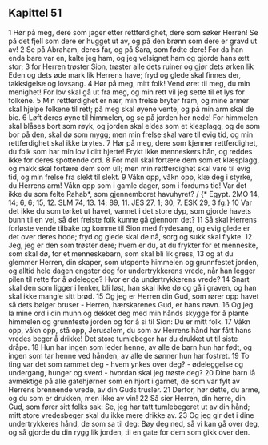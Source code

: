 ## Kapittel 51

1 Hør på meg, dere som jager etter rettferdighet, dere som søker Herren! Se på det fjell som dere er hugget ut av, og på den brønn som dere er gravd ut av!
2 Se på Abraham, deres far, og på Sara, som fødte dere! For da han enda bare var en, kalte jeg ham, og jeg velsignet ham og gjorde hans ætt stor;
3 for Herren trøster Sion, trøster alle dets ruiner og gjør dets ørken lik Eden og dets øde mark lik Herrens have; fryd og glede skal finnes der, takksigelse og lovsang.
4 Hør på meg, mitt folk! Vend øret til meg, du min menighet! For lov skal gå ut fra meg, og min rett vil jeg sette til et lys for folkene.
5 Min rettferdighet er nær, min frelse bryter fram, og mine armer skal hjelpe folkene til rett; på meg skal øyene vente, og på min arm skal de bie.
6 Løft deres øyne til himmelen, og se på jorden her nede! For himmelen skal blåses bort som røyk, og jorden skal eldes som et klesplagg, og de som bor på den, skal dø som mygg; men min frelse skal vare til evig tid, og min rettferdighet skal ikke brytes.
7 Hør på meg, dere som kjenner rettferdighet, du folk som har min lov i ditt hjerte! Frykt ikke menneskers hån, og reddes ikke for deres spottende ord.
8 For møll skal fortære dem som et klæsplagg, og makk skal fortære dem som ull; men min rettferdighet skal vare til evig tid, og min frelse fra slekt til slekt.
9 Våkn opp, våkn opp, klæ deg i styrke, du Herrens arm! Våkn opp som i gamle dager, som i fordums tid! Var det ikke du som felte Rahab*, som gjennemboret havuhyret? / {* Egypt. 2MO 14, 14; 6, 6; 15, 12. SLM 74, 13. 14; 89, 11. JES 27, 1; 30, 7. ESK 29, 3 fg.}
10 Var det ikke du som tørket ut havet, vannet i det store dyp, som gjorde havets bunn til en vei, så det frelste folk kunne gå gjennom det?
11 Så skal Herrens forløste vende tilbake og komme til Sion med frydesang, og evig glede er det over deres hode; fryd og glede skal de nå, sorg og sukk skal flykte.
12 Jeg, jeg er den som trøster dere; hvem er du, at du frykter for et menneske, som skal dø, for et menneskebarn, som skal bli lik gress,
13 og at du glemmer Herren, din skaper, som utspente himmelen og grunnfestet jorden, og alltid hele dagen engster deg for undertrykkerens vrede, når han legger pilen til rette for å ødelegge? Hvor er da undertrykkerens vrede?
14 Snart skal den som ligger i lenker, bli løst, han skal ikke dø og gå i graven, og han skal ikke mangle sitt brød.
15 Og jeg er Herren din Gud, som rører opp havet så dets bølger bruser - Herren, hærskarenes Gud, er hans navn.
16 Og jeg la mine ord i din munn og dekket deg med min hånds skygge for å plante himmelen og grunnfeste jorden og for å si til Sion: Du er mitt folk.
17 Våkn opp, våkn opp, stå opp, Jerusalem, du som av Herrens hånd har fått hans vredes beger å drikke! Det store tumlebeger har du drukket ut til siste dråpe.
18 Hun har ingen som leder henne, av alle de barn hun har født, og ingen som tar henne ved hånden, av alle de sønner hun har fostret.
19 To ting var det som rammet deg - hvem ynkes over deg? - ødeleggelse og undergang, hunger og sverd - hvordan skal jeg trøste deg?
20 Dine barn lå avmektige på alle gatehjørner som en hjort i garnet, de som var fylt av Herrens brennende vrede, av din Guds trusler.
21 Derfor, hør dette, du arme, og du som er drukken, men ikke av vin!
22 Så sier Herren, din herre, din Gud, som fører sitt folks sak: Se, jeg har tatt tumlebegeret ut av din hånd; mitt store vredesbeger skal du ikke mere drikke av.
23 Og jeg gir det i dine undertrykkeres hånd, de som sa til deg: Bøy deg ned, så vi kan gå over deg, og så gjorde du din rygg lik jorden, til en gate for dem som gikk over den.
